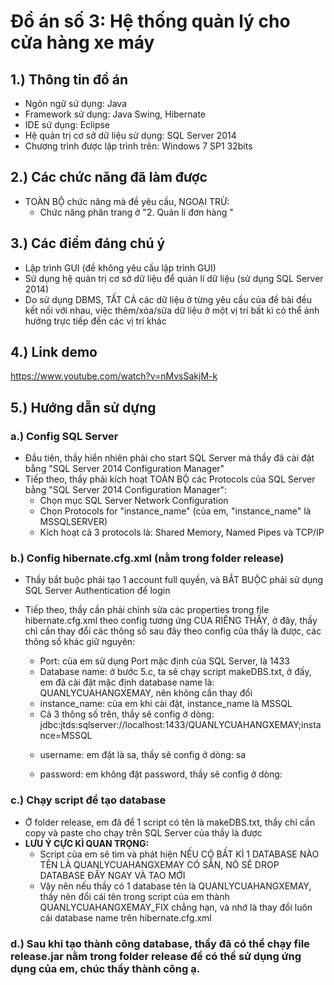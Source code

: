 # Đồ án số 3: Hệ thống quản lý cho cửa hàng xe máy

## 1.) Thông tin đồ án
- Ngôn ngữ sử dụng: Java
- Framework sử dụng: Java Swing, Hibernate
- IDE sử dụng: Eclipse
- Hệ quản trị cơ sở dữ liệu sử dụng: SQL Server 2014
- Chương trình được lập trình trên: Windows 7 SP1 32bits

## 2.) Các chức năng đã làm được
- TOÀN BỘ chức năng mà đề yêu cầu, NGOẠI TRỪ:
   + Chức năng phân trang ở "2. Quản lí đơn hàng "

## 3.) Các điểm đáng chú ý
- Lập trình GUI (đề không yêu cầu lập trình GUI)
- Sử dụng hệ quản trị cơ sở dữ liệu để quản lí dữ liệu (sử dụng SQL Server 2014)
- Do sử dụng DBMS, TẤT CẢ các dữ liệu ở từng yêu cầu của đề bài đều kết nối với nhau, việc thêm/xóa/sửa dữ liệu ở một vị trí bất kì có thể ảnh hưởng trực tiếp đến các vị trí khác

## 4.) Link demo
https://www.youtube.com/watch?v=nMvsSakjM-k

## 5.) Hướng dẫn sử dựng
### a.) Config SQL Server
- Đầu tiên, thầy hiển nhiên phải cho start SQL Server mà thầy đã cài đặt bằng "SQL Server 2014 Configuration Manager"
- Tiếp theo, thầy phải kích hoạt TOÀN BỘ các Protocols của SQL Server bằng "SQL Server 2014 Configuration Manager": 
   + Chọn mục SQL Server Network Configuration
   + Chọn Protocols for "instance_name" (của em, "instance_name" là MSSQLSERVER)
   + Kích hoạt cả 3 protocols là: Shared Memory, Named Pipes và TCP/IP

### b.) Config hibernate.cfg.xml (nằm trong folder release)
- Thầy bắt buộc phải tạo 1 account full quyền, và BẮT BUỘC phải sử dụng SQL Server Authentication để login
- Tiếp theo, thầy cần phải chỉnh sửa các properties trong file hibernate.cfg.xml theo config tương ứng CỦA RIÊNG THẦY, ở đây, thầy chỉ cần thay đổi các thông số sau đây theo config của thầy là được, các thông số khác giữ nguyên:
   + Port: của em sử dụng Port mặc định của SQL Server, là 1433
   + Database name: ở bước 5.c, ta sẽ chạy script makeDBS.txt, ở đấy, em đã cài đặt mặc định database name là: QUANLYCUAHANGXEMAY, nên không cần thay đổi
    + instance_name: của em khi cài đặt, instance_name là MSSQL
	* Cả 3 thông số trên, thầy sẽ config ở dòng:
<property name="connection.url">jdbc:jtds:sqlserver://localhost:1433/QUANLYCUAHANGXEMAY;instance=MSSQL</property>

     + username: em đặt là sa, thầy sẽ config ở dòng:
 <property name="connection.username">sa</property>

     + password: em không đặt password, thầy sẽ config ở dòng:
<property name="connection.password"></property>

### c.) Chạy script để tạo database
- Ở folder release, em đã để 1 script có tên là makeDBS.txt, thầy chỉ cần copy và paste cho chạy trên SQL Server của thầy là được
- **LƯU Ý CỰC KÌ QUAN TRỌNG:**
    + Script của em sẽ tìm và phát hiện NẾU CÓ BẤT KÌ 1 DATABASE NÀO TÊN LÀ QUANLYCUAHANGXEMAY CÓ SẴN, NÓ SẼ DROP DATABASE ĐẤY NGAY VÀ TẠO MỚI
    + Vậy nên nếu thầy có 1 database tên là QUANLYCUAHANGXEMAY, thầy nên đổi cái tên trong script của em thành QUANLYCUAHANGXEMAY_FIX chẳng hạn, và nhớ là thay đổi luôn cái database name trên hibernate.cfg.xml
### d.) Sau khi tạo thành công database, thầy đã có thể chạy file release.jar nằm trong folder release để có thể sử dụng ứng dụng của em, chúc thầy thành công ạ.
